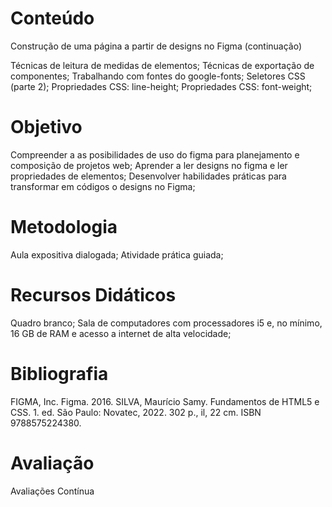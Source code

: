 # Conteúdo

Construção de uma página a partir de designs no Figma (continuação)

Técnicas de leitura de medidas de elementos;
Técnicas de exportação de componentes;
Trabalhando com fontes do google-fonts;
Seletores CSS (parte 2);
Propriedades CSS: line-height;
Propriedades CSS: font-weight;

# Objetivo

Compreender a as posibilidades de uso do figma para planejamento e composição de projetos web;
Aprender a ler designs no figma e ler propriedades de elementos;
Desenvolver habilidades práticas para transformar em códigos o designs no Figma;

# Metodologia

Aula expositiva dialogada; Atividade prática guiada;

# Recursos Didáticos

Quadro branco; Sala de computadores com processadores i5 e, no mínimo, 16 GB de RAM e acesso a internet de alta velocidade;

# Bibliografia

FIGMA, Inc. Figma. 2016.
SILVA, Maurício Samy. Fundamentos de HTML5 e CSS. 1. ed. São Paulo: Novatec, 2022. 302 p., il, 22 cm. ISBN 9788575224380.

# Avaliação

Avaliações Contínua
